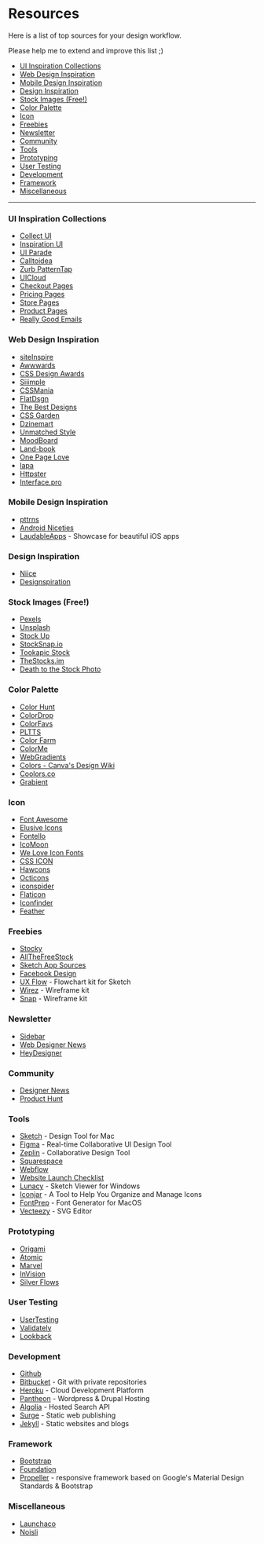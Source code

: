 # Resources
Here is a list of top sources for your design workflow.

Please help me to extend and improve this list ;)

- [UI Inspiration Collections](#ui-inspiration-collections)
- [Web Design Inspiration](#web-design-inspiration)
- [Mobile Design Inspiration](#mobile-design-inspiration)
- [Design Inspiration](#design-inspiration)
- [Stock Images (Free!)](#stock-images-free)
- [Color Palette](#color-palette)
- [Icon](#icon)
- [Freebies](#freebies)
- [Newsletter](#newsletter)
- [Community](#community)
- [Tools](#tools)
- [Prototyping](#prototyping)
- [User Testing](#user-testing)
- [Development](#development)
- [Framework](#framework)
- [Miscellaneous](#miscellaneous)

***

### UI Inspiration Collections
- [Collect UI](http://collectui.com/)
- [Inspiration UI](http://inspirationui.com/)
- [UI Parade](http://www.uiparade.com/)
- [Calltoidea](http://www.calltoidea.com/)
- [Zurb PatternTap](http://zurb.com/patterntap)
- [UICloud](http://ui-cloud.com/)
- [Checkout Pages](http://www.checkoutpages.xyz/)
- [Pricing Pages](http://www.pricingpages.xyz/)
- [Store Pages](http://www.storepages.xyz/)
- [Product Pages](http://www.productpages.xyz/)
- [Really Good Emails](https://reallygoodemails.com/)

### Web Design Inspiration
- [siteInspire](https://www.siteinspire.com/)
- [Awwwards](http://www.awwwards.com/)
- [CSS Design Awards](http://www.cssdesignawards.com/)
- [Siiimple](http://siiimple.com/)
- [CSSMania](http://www.cssmania.com/)
- [FlatDsgn](http://flatdsgn.com/)
- [The Best Designs](https://www.thebestdesigns.com/)
- [CSS Garden](http://www.cssgarden.co.uk/)
- [Dzinemart](http://www.dzinemart.com/)
- [Unmatched Style](http://unmatchedstyle.com/gallery)
- [MoodBoard](http://www.gomoodboard.com/)
- [Land-book](http://land-book.com/)
- [One Page Love](https://onepagelove.com/)
- [lapa](http://lapa.ninja/)
- [Httpster](https://httpster.net/)
- [Interface.pro](https://interfaces.pro/)

### Mobile Design Inspiration
- [pttrns](http://pttrns.com/)
- [Android Niceties](http://androidniceties.tumblr.com/)
- [LaudableApps](http://laudableapps.com/) - Showcase for beautiful iOS apps

### Design Inspiration
- [Niice](https://niice.co/)
- [Designspiration](http://designspiration.net/)

### Stock Images (Free!)
- [Pexels](https://www.pexels.com/)
- [Unsplash](https://unsplash.com/)
- [Stock Up](https://www.sitebuilderreport.com/stock-up)
- [StockSnap.io](https://stocksnap.io)
- [Tookapic Stock](https://stock.tookapic.com/)
- [TheStocks.im](http://thestocks.im/)
- [Death to the Stock Photo](http://deathtothestockphoto.com/)

### Color Palette
- [Color Hunt](http://colorhunt.co/)
- [ColorDrop](https://colordrop.io/)
- [ColorFavs](http://www.colorfavs.com/)
- [PLTTS](http://pltts.me/palettes)
- [Color Farm](http://color.farm/)
- [ColorMe](https://colorme.io/)
- [WebGradients](https://webgradients.com/)
- [Colors - Canva's Design Wiki](https://www.canva.com/colors/)
- [Coolors.co](https://coolors.co)
- [Grabient](https://www.grabient.com/)

### Icon
- [Font Awesome](http://fontawesome.io/)
- [Elusive Icons](http://elusiveicons.com/)
- [Fontello](http://fontello.com/)
- [IcoMoon](https://icomoon.io/)
- [We Love Icon Fonts](http://weloveiconfonts.com/)
- [CSS ICON](http://cssicon.space/)
- [Hawcons](http://hawcons.com/)
- [Octicons](https://octicons.github.com/)
- [iconspider](https://www.iconspider.com/)
- [Flaticon](http://www.flaticon.com/)
- [Iconfinder](https://www.iconfinder.com/)
- [Feather](https://feathericons.com/)

### Freebies
- [Stocky](http://stocky.pro)
- [AllTheFreeStock](http://allthefreestock.com/)
- [Sketch App Sources](http://www.sketchappsources.com/)
- [Facebook Design](http://facebook.design/)
- [UX Flow](http://uxflow.co/) - Flowchart kit for Sketch
- [Wirez](http://wirez.fikristudio.com/) - Wireframe kit
- [Snap](https://www.behance.net/gallery/50270083/Snap-Rapid-Wireframing-Kit-(free)) - Wireframe kit

### Newsletter
- [Sidebar](http://sidebar.io/)
- [Web Designer News](http://www.webdesignernews.com/)
- [HeyDesigner](http://heydesigner.com/)

### Community
- [Designer News](https://www.designernews.co/)
- [Product Hunt](https://www.producthunt.com/)

### Tools
- [Sketch](https://www.sketchapp.com/) - Design Tool for Mac
- [Figma](https://www.figma.com/) - Real-time Collaborative UI Design Tool
- [Zeplin](https://zeplin.io/) - Collaborative Design Tool
- [Squarespace](https://www.squarespace.com/)
- [Webflow](https://webflow.com/)
- [Website Launch Checklist](https://websitelaunchchecklist.com/)
- [Lunacy](https://icons8.com/lunacy) - Sketch Viewer for Windows
- [Iconjar](https://geticonjar.com/) - A Tool to Help You Organize and Manage Icons
- [FontPrep](https://github.com/briangonzalez/fontprep) - Font Generator for MacOS
- [Vecteezy](https://www.vecteezy.com/editor) - SVG Editor

### Prototyping
- [Origami](http://origami.design/)
- [Atomic](https://atomic.io/)
- [Marvel](https://marvelapp.com)
- [InVision](https://www.invisionapp.com/)
- [Silver Flows](http://silverflows.com/)

### User Testing
- [UserTesting](https://www.usertesting.com/)
- [Validately](https://validately.com/)
- [Lookback](https://lookback.io/)

### Development
- [Github](https://github.com)
- [Bitbucket](https://bitbucket.org/) - Git with private repositories
- [Heroku](https://www.heroku.com/) - Cloud Development Platform
- [Pantheon](https://pantheon.io/) - Wordpress & Drupal Hosting
- [Algolia](https://www.algolia.com/) - Hosted Search API
- [Surge](http://surge.sh/) - Static web publishing
- [Jekyll](https://jekyllrb.com/) - Static websites and blogs

### Framework
- [Bootstrap](http://getbootstrap.com/)
- [Foundation](http://foundation.zurb.com/)
- [Propeller](http://propeller.in/) - responsive framework based on Google's Material Design Standards & Bootstrap

### Miscellaneous
- [Launchaco](http://launchaco.com/)
- [Noisli](https://www.noisli.com/)
